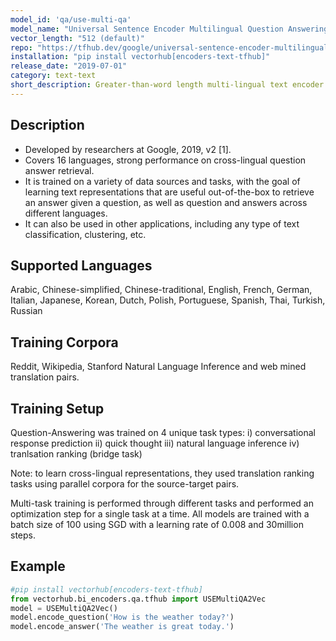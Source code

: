 ```yaml
---
model_id: 'qa/use-multi-qa'
model_name: "Universal Sentence Encoder Multilingual Question Answering"
vector_length: "512 (default)"
repo: "https://tfhub.dev/google/universal-sentence-encoder-multilingual-qa/3"
installation: "pip install vectorhub[encoders-text-tfhub]"
release_date: "2019-07-01"
category: text-text
short_description: Greater-than-word length multi-lingual text encoder for question answer retrieval.
---
```


## Description

- Developed by researchers at Google, 2019, v2 [1].
- Covers 16 languages, strong performance on cross-lingual question answer retrieval.
- It is trained on a variety of data sources and tasks, with the goal of learning text representations that are useful out-of-the-box to retrieve an answer given a question, as well as question and answers across different languages.
- It can also be used in other applications, including any type of text classification, clustering, etc.


## Supported Languages

Arabic, Chinese-simplified, Chinese-traditional, English, French, German, Italian, Japanese, Korean, Dutch, Polish, Portuguese, Spanish, Thai, Turkish, Russian

## Training Corpora

Reddit, Wikipedia, Stanford Natural Language Inference and web mined translation pairs.

## Training Setup 

Question-Answering was trained on 4 unique task types:
i) conversational response prediction
ii) quick thought 
iii) natural language inference 
iv) tranlsation ranking (bridge task)

Note: to learn cross-lingual representations, they used translation ranking tasks using parallel corpora for the source-target pairs. 

Multi-task training is performed through different tasks and performed an optimization step for a single task at a time. 
All models are trained with a batch size of 100 using SGD with a learning rate of 0.008 and 30million steps.

## Example

```python
#pip install vectorhub[encoders-text-tfhub]
from vectorhub.bi_encoders.qa.tfhub import USEMultiQA2Vec
model = USEMultiQA2Vec()
model.encode_question('How is the weather today?')
model.encode_answer('The weather is great today.')
```
